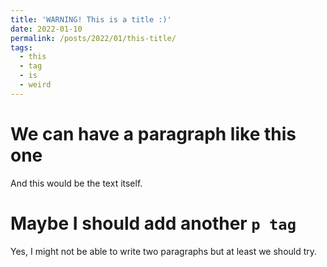 ```yaml
---
title: 'WARNING! This is a title :)'
date: 2022-01-10
permalink: /posts/2022/01/this-title/
tags:
  - this
  - tag
  - is
  - weird
---
```


We can have a paragraph like this one
======
And this would be the text itself.

Maybe I should add another `p tag`
======
Yes, I might not be able to write two paragraphs but at least we should try. 